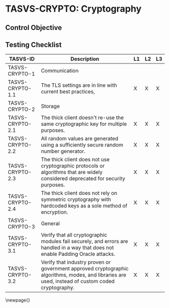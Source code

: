 # TASVS-CRYPTO: Cryptography

## Control Objective



## Testing Checklist

| TASVS-ID         | Description                                                                                                                                       | L1 | L2 | L3 |
| ---- | ------------- | - | - | - |
| TASVS-CRYPTO-1   | Communication                                                                                                                                     |    |    |    |
| TASVS-CRYPTO-1.1 | The TLS settings are in line with current best practices,                                                                                         | X  | X  | X  |
| TASVS-CRYPTO-2   | Storage                                                                                                                                           |    |    |    |
| TASVS-CRYPTO-2.1 | The thick client doesn't re-use the same cryptographic key for multiple purposes.                                                                 | X  | X  | X  |
| TASVS-CRYPTO-2.2 | All random values are generated using a sufficiently secure random number generator.                                                              | X  | X  | X  |
| TASVS-CRYPTO-2.3 | The thick client does not use cryptographic protocols or algorithms that are widely considered deprecated for security purposes.                  | X  | X  | X  |
| TASVS-CRYPTO-2.4 | The thick client does not rely on symmetric cryptography with hardcoded keys as a sole method of encryption.                                      | X  | X  | X  |
| TASVS-CRYPTO-3   | General                                                                                                                                           |    |    |    |
| TASVS-CRYPTO-3.1 | Verify that all cryptographic modules fail securely, and errors are handled in a way that does not enable Padding Oracle attacks.                 | X  | X  | X  |
| TASVS-CRYPTO-3.2 | Verify that industry proven or government approved cryptographic algorithms, modes, and libraries are used, instead of custom coded cryptography. | X  | X  | X  |

\newpage{}
